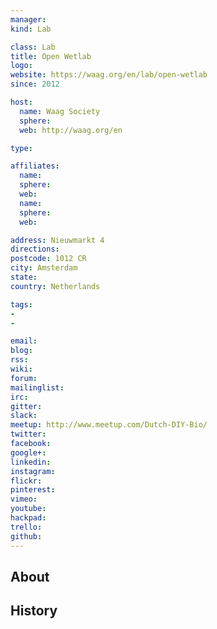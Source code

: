 ```yaml
---
manager:
kind: Lab

class: Lab
title: Open Wetlab
logo:
website: https://waag.org/en/lab/open-wetlab
since: 2012

host:
  name: Waag Society
  sphere:
  web: http://waag.org/en

type:

affiliates:
  name:
  sphere:
  web:
  name:
  sphere:
  web:

address: Nieuwmarkt 4
directions:
postcode: 1012 CR
city: Amsterdam
state:
country: Netherlands

tags:
-
-

email:
blog:
rss:
wiki:
forum:
mailinglist:
irc:
gitter:
slack:
meetup: http://www.meetup.com/Dutch-DIY-Bio/
twitter:
facebook:
google+:
linkedin:
instagram:
flickr:
pinterest:
vimeo:
youtube:
hackpad:
trello:
github:
---
```


## About

## History
